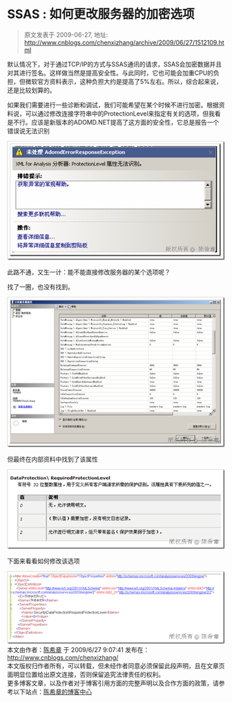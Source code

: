 # SSAS : 如何更改服务器的加密选项 
> 原文发表于 2009-06-27, 地址: http://www.cnblogs.com/chenxizhang/archive/2009/06/27/1512109.html 


默认情况下，对于通过TCP/IP的方式与SSAS通讯的请求，SSAS会加密数据并且对其进行签名。这样做当然是提高安全性。与此同时，它也可能会加重CPU的负担，但微软官方资料表示，这种负担大约是提高了5%左右。所以，综合起来说，还是比较划算的。

 如果我们需要进行一些诊断和调试，我们可能希望在某个时候不进行加密。根据资料说，可以通过修改连接字符串中的ProtectionLevel来指定有关的选项，但我看是不行。应该是新版本的ADOMD.NET提高了这方面的安全性，它总是报告一个错误说无法识别

 [![image_thumb2](./images/1512109-image_thumb2_12492daf-65b4-4633-aa30-bd594fe4b232.png "image_thumb2")](http://images.cnblogs.com/cnblogs_com/chenxizhang/WindowsLiveWriter/SSAS_6A64/image5%5B1%5D.png)

 此路不通，又生一计：能不能直接修改服务器的某个选项呢？

 找了一圈，也没有找到。

 [![image](./images/1512109-image_thumb.png "image")](http://images.cnblogs.com/cnblogs_com/chenxizhang/WindowsLiveWriter/SSAS_6A64/image_2.png) 

 但最终在内部资料中找到了该属性

 [![image](./images/1512109-image_thumb_1.png "image")](http://images.cnblogs.com/cnblogs_com/chenxizhang/WindowsLiveWriter/SSAS_6A64/image_4.png) 

 下面来看看如何修改该选项

 [![image](./images/1512109-image_thumb_3.png "image")](http://images.cnblogs.com/cnblogs_com/chenxizhang/WindowsLiveWriter/SSAS_6A64/image_8.png) 本文由作者：[陈希章](http://www.xizhang.com) 于 2009/6/27 9:07:41 发布在：<http://www.cnblogs.com/chenxizhang/>  
 本文版权归作者所有，可以转载，但未经作者同意必须保留此段声明，且在文章页面明显位置给出原文连接，否则保留追究法律责任的权利。   
 更多博客文章，以及作者对于博客引用方面的完整声明以及合作方面的政策，请参考以下站点：[陈希章的博客中心](http://www.xizhang.com/blog.htm) 

